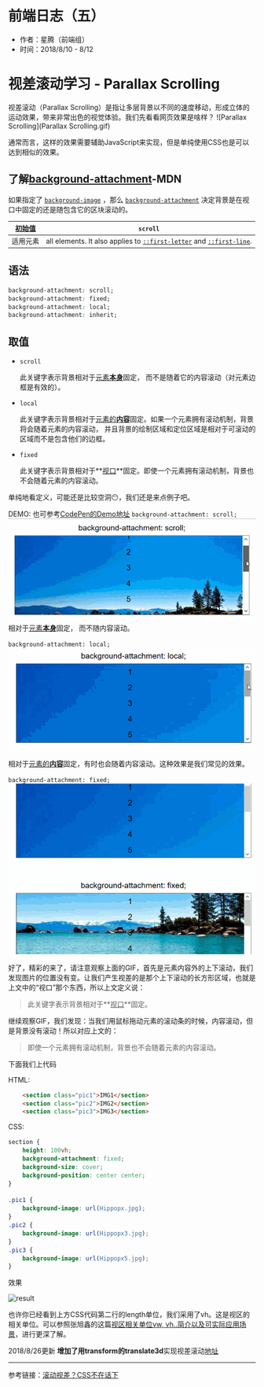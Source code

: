 # 前端日志（五）

+ 作者：星腾（前端组）
+ 时间：2018/8/10 - 8/12

# 视差滚动学习 - Parallax Scrolling
视差滚动（Parallax Scrolling）是指让多层背景以不同的速度移动，形成立体的运动效果，带来非常出色的视觉体验。我们先看看网页效果是啥样？
![Parallax Scrolling](Parallax Scrolling.gif)

通常而言，这样的效果需要辅助JavaScript来实现，但是单纯使用CSS也是可以达到相似的效果。

## 了解[background-attachment](https://developer.mozilla.org/zh-CN/docs/Web/CSS/background-attachment)-MDN

如果指定了 [`background-image`](https://developer.mozilla.org/zh-CN/docs/Web/CSS/background-image) ，那么 [`background-attachment`](https://developer.mozilla.org/zh-CN/docs/Web/CSS/background-attachment) 决定背景是在视口中固定的还是随包含它的区块滚动的。 

| [初始值](https://developer.mozilla.org/zh-CN/docs/Web/CSS/initial_value) | `scroll`                                                     |
| ------------------------------------------------------------ | ------------------------------------------------------------ |
| 适用元素                                                     | all elements. It also applies to [`::first-letter`](https://developer.mozilla.org/zh-CN/docs/Web/CSS/::first-letter) and [`::first-line`](https://developer.mozilla.org/zh-CN/docs/Web/CSS/::first-line). |

## 语法

```css
background-attachment: scroll;
background-attachment: fixed;
background-attachment: local;
background-attachment: inherit;
```

## 取值

- `scroll`

  此关键字表示背景相对于<u>元素**本身**</u>固定， 而不是随着它的内容滚动（对元素边框是有效的）。

- `local`

  此关键字表示背景相对于<u>元素的**内容**</u>固定。如果一个元素拥有滚动机制，背景将会随着元素的内容滚动， 并且背景的绘制区域和定位区域是相对于可滚动的区域而不是包含他们的边框。

- `fixed`

  此关键字表示背景相对于**<u>视口</u>**固定。即使一个元素拥有滚动机制，背景也不会随着元素的内容滚动。

单纯地看定义，可能还是比较空洞😶，我们还是来点例子吧。

DEMO: 也可参考[CodePen的Demo地址](https://codepen.io/XingTeng/pen/gjEgYV)
`background-attachment: scroll; `
![background-attachment: scroll;](scroll.gif)
相对于<u>元素**本身**</u>固定， 而不随内容滚动。

`background-attachment: local; `
![local](local.gif)

相对于<u>元素的**内容**</u>固定，有时也会随着内容滚动。这种效果是我们常见的效果。 

`background-attachment: fixed; `
![fixed](fixed.gif)

好了，精彩的来了，请注意观察上面的GIF，首先是元素内容外的上下滚动，我们发现图片的位置没有变。让我们产生视差的是那个上下滚动的长方形区域，也就是上文中的“视口”那个东西，所以上文定义说：

> 此关键字表示背景相对于**<u>视口</u>**固定。

继续观察GIF，我们发现：当我们用鼠标拖动元素的滚动条的时候，内容滚动，但是背景没有滚动！所以对应上文的：

> 即使一个元素拥有滚动机制，背景也不会随着元素的内容滚动。

下面我们上代码

HTML:

```html
    <section class="pic1">IMG1</section>
    <section class="pic2">IMG2</section>
    <section class="pic3">IMG3</section>
```

CSS:

```css
section {
	height: 100vh;
    background-attachment: fixed;
    background-size: cover;
    background-position: center center;
}

.pic1 {
    background-image: url(Hippopx.jpg); 
}
.pic2 {
    background-image: url(Hippopx3.jpg);
}
.pic3 {
    background-image: url(Hippopx5.jpg);
}
```

效果

![result](results.gif)

也许你已经看到上方CSS代码第二行的length单位，我们采用了vh。这是视区的相关单位。可以参照张旭鑫的这篇[视区相关单位vw, vh..简介以及可实际应用场景](https://www.zhangxinxu.com/wordpress/2012/09/new-viewport-relative-units-vw-vh-vm-vmin/)，进行更深了解。

2018/8/26更新 **增加了用transform的translate3d**实现视差滚动[地址](https://codepen.io/XingTeng/pen/PdZrMP)



---

参考链接：[滚动视差？CSS不在话下](https://mp.weixin.qq.com/s?__biz=MzAxODE2MjM1MA==&mid=2651554736&idx=1&sn=d03f46c356ebc57c53863736df575865&chksm=80255471b752dd67673c9839be7c2dad9cca488dcd6c6992acf9b0729c72dc73fbf678c4387b&mpshare=1&scene=23&srcid=0813PicYYeRUhDLnhsgOlqdn#rd)